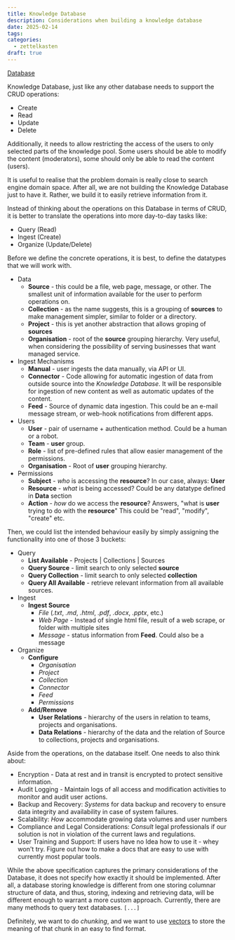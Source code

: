 ```yaml
---
title: Knowledge Database
description: Considerations when building a knowledge database
date: 2025-02-14
tags: 
categories:
  - zettelkasten
draft: true
---
```

[Database](Database)

Knowledge Database, just like any other database needs to support the CRUD
operations:

- Create
- Read
- Update
- Delete

Additionally, it needs to allow restricting the access of the users to only
selected parts of the knowledge pool. Some users should be able to modify
the content (moderators), some should only be able to read the content (users).

It is useful to realise that the problem domain is really close to search engine
domain space. After all, we are not building the Knowledge Database just to have
it. Rather, we build it to easily retrieve information from it.  

Instead of thinking about the operations on this Database in terms of CRUD, it
is better to translate the operations into more day-to-day tasks like:

- Query (Read)
- Ingest (Create)
- Organize (Update/Delete)

Before we define the concrete operations, it is best, to define the datatypes
that we will work with. 

- Data
    - **Source** - this could be a file, web page, message, or other. The smallest
    unit of information available for the user to perform operations on.
    - **Collection** - as the name suggests, this is a grouping of **sources** to
    make management simpler, similar to folder or a directory.
    - **Project** - this is yet another abstraction that allows groping of **sources**
    - **Organisation** - root of the **source** grouping hierarchy. Very useful,
    when considering the possibility of serving businesses that want managed
    service.
- Ingest Mechanisms
    - **Manual** - user ingests the data manually, via API or UI.
    - **Connector** - Code allowing for automatic ingestion of data from outside source 
    into the *Knowledge Database*. It will be responsible for ingestion of new
    content as well as automatic updates of the content. 
    - **Feed** - Source of dynamic data ingestion. This could be an e-mail message
    stream, or web-hook notifications from different apps.
- Users
    - **User** - pair of username + authentication method. Could be a human or a
    robot.
    - **Team** - **user** group.
    - **Role** - list of pre-defined rules that allow easier management of the
    permissions.
    - **Organisation** - Root of **user** grouping hierarchy.
- Permissions
    - **Subject** - *who* is accessing the **resource**? In our case, always:
    **User**
    - **Resource** - *what* is being accessed? Could be any datatype defined in
    **Data** section
    - **Action** - *how* do we access the **resource**? Answers, "what is
    **user** trying to do with the **resource**" This could be "read", "modify",
    "create" etc.

Then, we could list the intended behaviour easily by simply assigning the
functionality into one of those 3 buckets:

- Query
    - **List Available** - Projects | Collections | Sources
    - **Query Source** - limit search to only selected **source**
    - **Query Collection** - limit search to only selected **collection**
    - **Query All Available** - retrieve relevant information from all available
    sources.
- Ingest
    - **Ingest Source**
        - *File* (*.txt*, *.md*, *.html*, *.pdf*, *.docx*, *.pptx*, etc.)
        - *Web Page* - Instead of single html file, result of a web scrape, or
        folder with multiple sites 
        - *Message* - status information from **Feed**. Could also be a message
- Organize
    - **Configure**
        - *Organisation*
        - *Project*
        - *Collection*
        - *Connector*
        - *Feed*
        - *Permissions*
    - **Add/Remove**
        - **User Relations** - hierarchy of the users in relation to teams,
        projects and organisations.
        - **Data Relations** - hierarchy of the data and the relation of Source
        to collections, projects and organisations.

Aside from the operations, on the database itself. One needs to also think about:

- Encryption - Data at rest and in transit is encrypted to protect sensitive
information.
- Audit Logging - Maintain logs of all access and modification activities to
monitor and audit user actions.
-  Backup and Recovery: *Systems* for data backup and recovery to ensure data
integrity and availability in case of system failures.
- Scalability: *How* accommodate growing data volumes and user numbers
- Compliance and Legal Considerations: *Consult* legal professionals if our
solution is not in violation of the current laws and regulations.
- User Training and Support: If users have no Idea how to use it - whey won't
try. Figure out how to make a docs that are easy to use with currently most
popular tools.

While the above specification captures the primary considerations of the 
Database, it does not specify how exactly it should be implemented.
After all, a database storing knowledge is different from one storing 
columnar structure of data, and thus, storing, indexing and retrieving data,
will be different enough to warrant a more custom approach.
Currently, there are many methods to query text databases.  `[...]`

Definitely, we want to do *chunking*, and we want to use
[vectors](Embedding%20Model.md) to store the meaning of that chunk in an easy to
find format.